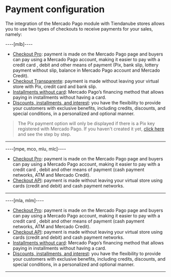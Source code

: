 # Payment configuration

The integration of the Mercado Pago module with Tiendanube stores allows you to use two types of checkouts to receive payments for your sales, namely:

----[mlb]----
* [Checkout Pro](/developers/en/docs/nuvemshop/payment-configuration/checkout-pro): payment is made on the Mercado Pago page and buyers can pay using a Mercado Pago account, making it easier to pay with a credit card , debit and other means of payment (Pix, bank slip, lottery payment without slip, balance in Mercado Pago account and Mercado Credit).
* [Checkout Transparente](/developers/en/docs/nuvemshop/payment-configuration/checkout-api): payment is made without leaving your virtual store with Pix, credit card and bank slip.
* [Installments without card](/developers/en/docs/nuvemshop/payment-configuration/mercado-credito): Mercado Pago’s financing method that allows paying in installments without having a card.
* [Discounts, installments, and interest](/developers/en/docs/nuvemshop/payment-configuration/discounts-and-installment-payments): you have the flexibility to provide your customers with exclusive benefits, including credits, discounts, and special conditions, in a personalized and optional manner.

> The Pix payment option will only be displayed if there is a Pix key registered with Mercado Pago. If you haven't created it yet, [click here](https://www.youtube.com/watch?v=60tApKYVnkA) and see the step by step.

------------
----[mpe, mco, mlu, mlc]----
* [Checkout Pro](/developers/en/docs/nuvemshop/payment-configuration/checkout-pro): payment is made on the Mercado Pago page and buyers can pay using a Mercado Pago account, making it easier to pay with a credit card , debit and other means of payment (cash payment networks, ATM and Mercado Credit).
* [Checkout API](/developers/en/docs/nuvemshop/payment-configuration/checkout-api): payment is made without leaving your virtual store using cards (credit and debit) and cash payment networks.

------------
----[mla, mlm]----
* [Checkout Pro](/developers/en/docs/nuvemshop/payment-configuration/checkout-pro): payment is made on the Mercado Pago page and buyers can pay using a Mercado Pago account, making it easier to pay with a credit card , debit and other means of payment (cash payment networks, ATM and Mercado Credit).
* [Checkout API](/developers/en/docs/nuvemshop/payment-configuration/checkout-api): payment is made without leaving your virtual store using cards (credit and debit) and cash payment networks.
* [Installments without card](/developers/en/docs/nuvemshop/payment-configuration/mercado-credito): Mercado Pago’s financing method that allows paying in installments without having a card.
* [Discounts, installments, and interest](/developers/en/docs/nuvemshop/payment-configuration/discounts-and-installment-payments): you have the flexibility to provide your customers with exclusive benefits, including credits, discounts, and special conditions, in a personalized and optional manner.

------------